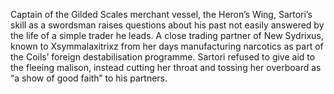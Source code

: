 Captain of the Gilded Scales merchant vessel, the Heron’s Wing, Sartori’s skill as a swordsman raises questions about his past not easily answered by the life of a simple trader he leads. A close trading partner of New Sydrixus, known to Xsymmalaxitrixz from her days manufacturing narcotics as part of the Coils’ foreign destabilisation programme. Sartori refused to give aid to the fleeing malison, instead cutting her throat and tossing her overboard as “a show of good faith” to his partners.